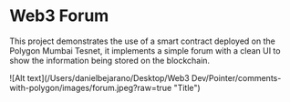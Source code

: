 # Web3 Forum
This project demonstrates the use of a smart contract deployed on the Polygon Mumbai Tesnet, it implements a simple forum with a clean UI to show the information being stored on the blockchain.

![Alt text](/Users/danielbejarano/Desktop/Web3 Dev/Pointer/comments-with-polygon/images/forum.jpeg?raw=true "Title")
